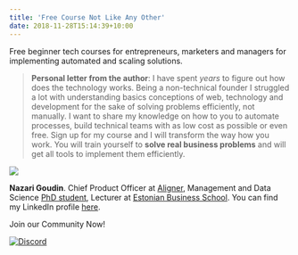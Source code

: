 ```yaml
---
title: 'Free Course Not Like Any Other'
date: 2018-11-28T15:14:39+10:00
---
```


Free beginner tech courses for entrepreneurs, marketers and managers for implementing automated and scaling solutions.

>**Personal letter from the author**:
I have spent *years* to figure out how does the technology works. 
Being a non-technical founder I struggled a lot with understanding basics conceptions of web, technology and development for the sake of solving problems efficiently, not manually. I want to share my knowledge on how to you to automate  processes, build technical teams with as low cost as possible or even free. Sign up for my course and I will transform the way how you work. You will train yourself to **solve real business problems** and will get all tools to implement them efficiently.

![](https://media-exp1.licdn.com/dms/image/C4D03AQFd-j5L8aycTg/profile-displayphoto-shrink_200_200/0?e=1591833600&v=beta&t=YTw7s5ZQDg5u3h7_LdnbZyiM7sBFFykzuJlaGJ4gkHc)

**Nazari Goudin**. Chief Product Officer at [Aligner](https://www.aligner.io "Aligner Multilingual Conent Managment Software"), Management and Data Science [PhD student](https://www.etis.ee/Portal/Mentorships/Display/80683efe-09e2-4791-ba05-6d39131558c2?lang=ENG# "ETIS Nazari Goudin"), Lecturer at [Estonian Business School](https://ebs.ee/en/node/964 "EBS lecturers"). You can find my LinkedIn profile [here](https://www.linkedin.com/in/nazari-goudin-556a55165/ "Nazari Goudin LinkedIn Profile").

Join our Community Now!

[![Discord](https://www.goacademy.ee/images/discord.png)](https://https://discord.gg/hqZNR85)